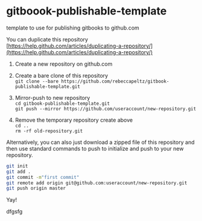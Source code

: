 # gitboook-publishable-template

template to use for publishing gitbooks to github.com

You can duplicate this repository   
[https://help.github.com/articles/duplicating-a-repository/](https://help.github.com/articles/duplicating-a-repository/)

1. Create a new repository on github.com  

1. Create a bare clone of this repository  
   `git clone --bare https://github.com/rebeccapeltz/gitbook-publishable-template.git`

2. Mirror-push to new repository  
   `cd gitbook-publishable-template.git`  
   `git push --mirror https://github.com/useraccount/new-repository.git`

3. Remove the temporary repository create above  
   `cd ..`  
   `rm -rf old-repository.git`

Alternatively, you can also just download a zipped file of this repository and then use standard commands to push to initialize and push to your new repository.

```bash
git init
git add .
git commit -m"first commit"
git remote add origin git@github.com:useraccount/new-repository.git  
git push origin master
```

Yay!





dfgsfg

